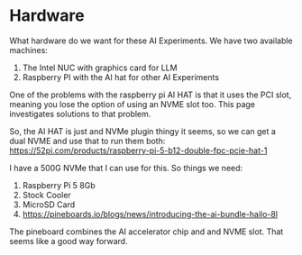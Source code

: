 # Hardware

What hardware do we want for these AI Experiments. We have two available machines:

1.  The Intel NUC with graphics card for LLM
1.  Raspberry PI with the AI hat for other AI Experiments

One of the problems with the raspberry pi AI HAT is that it uses the PCI slot, meaning
you lose the option of using an NVME slot too. This page investigates solutions to
that problem.

So, the AI HAT is just and NVMe plugin thingy it seems, so we can get a dual NVME and use
that to run them both: https://52pi.com/products/raspberry-pi-5-b12-double-fpc-pcie-hat-1

I have a 500G NVMe that I can use for this. So things we need:

1.  Raspberry Pi 5 8Gb
2.  Stock Cooler
3.  MicroSD Card
4.  https://pineboards.io/blogs/news/introducing-the-ai-bundle-hailo-8l

The pineboard combines the AI accelerator chip and and NVME slot. That seems like a good way
forward.